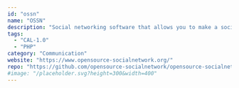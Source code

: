 ```yaml
---
id: "ossn"
name: "OSSN"
description: "Social networking software that allows you to make a social networking website and helps your members build social relationships, with people who share similar professional or personal interests."
tags:
  - "CAL-1.0"
  - "PHP"
category: "Communication"
website: "https://www.opensource-socialnetwork.org/"
repo: "https://github.com/opensource-socialnetwork/opensource-socialnetwork"
#image: "/placeholder.svg?height=300&width=400"
---
```


